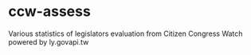 # ccw-assess
Various statistics of legislators evaluation from Citizen Congress Watch powered by ly.govapi.tw
